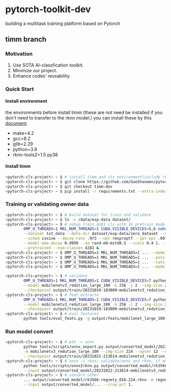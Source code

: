 # pytorch-toolkit-dev

building a multitask training platform based on Pytorch

## timm branch

### Motivation

1. Use SOTA AI-classfication toolkit.
2. Minimize our project.
3. Enhance codes' reusability.

### Quick Start

#### Install environment

the environments before install timm (these are not need be installed if you don't need to transfer to the rknn model.)
you can install these by this [document](https://github.com/GaoShanwen/pytorch-toolkit-dev/blob/timm-dev/docs/environment.md).

+ make=4.2
+ gcc=8.2
+ glib=2.29
+ python=3.8
+ rknn-tools2=1.5 py38

#### Install timm

```bash
<pytorch-cls-project> ~ $ # install timm and its environment(include rknn-tools2)
<pytorch-cls-project> ~ $ git clone https://github.com/GaoShanwen/pytorch-toolkit-dev.git
<pytorch-cls-project> ~ $ git checkout timm-dev
<pytorch-cls-project> ~ $ pip install -r requirements.txt --extra-index-url https://download.pytorch.org/whl/cu102
```

### Training or validating owner data

```bash
<pytorch-cls-project> ~ $ # build dataset for train and validate
<pytorch-cls-project> ~ $ ln -s /data/exp-data dataset/
<pytorch-cls-project> ~ $ # nohup train 4281 cls with 1k pretrain model; resize-256,crop-224,rand aa, re-0.2;
        OMP_U_THREADS=1 MKL_NUM_THREADS=1 CUDA_VISIBLE_DEVICES=5,6 nohup python -m torch.distributed.launch --nproc_per_node=2 --master_port=40401 tools/train.py \
        --dataset txt_data --data-dir dataset/exp-data/zero_dataset --model mobilenetv3_redution_large_100 -b 256 --epochs 60 --decay-epochs 2.4 \
        --sched cosine --decay-rate .973 --opt rmsproptf --opt-eps .001 -j 4 --warmup-lr 1e-5 --warmup-epochs 5 --weight-decay 1e-5 --model-ema \
        --model-ema-decay 0.9999 --aa rand-m9-mstd0.5 --scale 0.4 1. --remode pixel --reprob 0.2 --amp --lr-base .001875 --lr-noise 0.07 0.15 \
        --pretrained --num-classes 4281 &
<pytorch-cls-project> ~ $ OMP_U_THREADS=1 MKL_NUM_THREADS=1 ... --model mobilenetv3_redution_large_100.miil_in21k_ft_in1k
<pytorch-cls-project> ~ $ OMP_U_THREADS=1 MKL_NUM_THREADS=1 ... --pass-path dataset/exp-data/zero_dataset/pass_cats2.txt --num-classes 4091
<pytorch-cls-project> ~ $ OMP_U_THREADS=1 MKL_NUM_THREADS=1 ... --cats-path dataset/exp-data/zero_dataset/save_cats2.txt
<pytorch-cls-project> ~ $ OMP_U_THREADS=1 MKL_NUM_THREADS=1 ... --model-kwargs reduction_dim=64

<pytorch-cls-project> ~ $ # validate
        OMP_U_THREADS=1 MKL_NUM_THREADS=1 CUDA_VISIBLE_DEVICES=7 python tools/validate.py --dataset txt_data --data-dir dataset/exp-data/zero_dataset \
        --model mobilenetv3_redution_large_100 -b 256 -j 2 --img-size 224 --num-classes 4281 \
        --checkpoint output/train/20231019-183009-mobilenetv3_redution_large_100-224/model_best.pth.tar --crop-pct .875
<pytorch-cls-project> ~ $ # feat extracte
        OMP_U_THREADS=1 MKL_NUM_THREADS=1 CUDA_VISIBLE_DEVICES=7 python tools/feat_extract.py --dataset txt_data --data-dir dataset/exp-data/zero_dataset \
        --model mobilenetv3_redution_large_100 -b 256 -j 2 --img-size 224 --results-dir output/feats/mobilenet_large_100 --num-classes 4281 \
        --checkpoint output/train/20231019-183009-mobilenetv3_redution_large_100-224/model_best.pth.tar --crop-pct 1. --infer-mode train
<pytorch-cls-project> ~ $ # eval features
        python tools/eval_feats.py -g output/feats/mobilenet_large_100-train.npz -q output/feats/mobilenet_large_100-val.npz
```

### Run model convert

```bash
<pytorch-cls-project> ~ $ # pth -> onnx
        python tools/scripts/onnx_export.py output/converted_model/20231022-213614-mobilenetv3_redution_large_100-224.onnx \
        -m mobilenetv3_redution_large_100 --img-size 224 --opset 12 --num-classes 4281 \
        --checkpoint output/train/20231022-213614-mobilenetv3_redution_large_100-224/model_best.pth.tar 
<pytorch-cls-project> ~ $ # onnx -> rknn; validate(onnx and rknn, if model is cls model) model
        python tools/scripts/onnx2rknn.py output/converted_model/rk3566-mobilenetv3-224.rknn \
        --input output/converted_model/20231022-213614-mobilenetv3_redution_large_100-224.onnx
<pytorch-cls-project> ~ $ # convert other
        ... output/converted_model/rk3566-regnety_016-224.rknn -m regnety_redution_016.tv2_in1k --results-dir output/feats/regnety_016 \
        --input output/converted_model/... --crop-pct 1.
```
